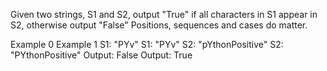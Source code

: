 Given two strings, S1 and S2, output "True" if all characters in S1 appear in S2, otherwise output "False"
Positions, sequences and cases do matter.

Example 0					Example 1
S1: "PYv"					S1: "PYv"
S2: "pYthonPositive"		S2: "PYthonPositive"
Output: False				Output: True